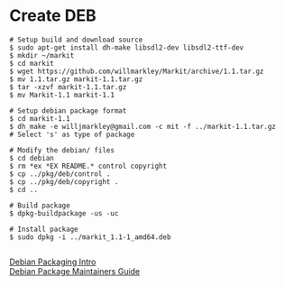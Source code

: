 # Create DEB

```
# Setup build and download source
$ sudo apt-get install dh-make libsdl2-dev libsdl2-ttf-dev
$ mkdir ~/markit
$ cd markit
$ wget https://github.com/willmarkley/Markit/archive/1.1.tar.gz
$ mv 1.1.tar.gz markit-1.1.tar.gz
$ tar -xzvf markit-1.1.tar.gz
$ mv Markit-1.1 markit-1.1

# Setup debian package format
$ cd markit-1.1
$ dh_make -e willjmarkley@gmail.com -c mit -f ../markit-1.1.tar.gz         # Select 's' as type of package

# Modify the debian/ files
$ cd debian
$ rm *ex *EX README.* control copyright
$ cp ../pkg/deb/control .
$ cp ../pkg/deb/copyright .
$ cd ..

# Build package
$ dpkg-buildpackage -us -uc

# Install package
$ sudo dpkg -i ../markit_1.1-1_amd64.deb


```

[Debian Packaging Intro](https://wiki.debian.org/IntroDebianPackaging)  
[Debian Package Maintainers Guide](https://www.debian.org/doc/manuals/maint-guide/)  
